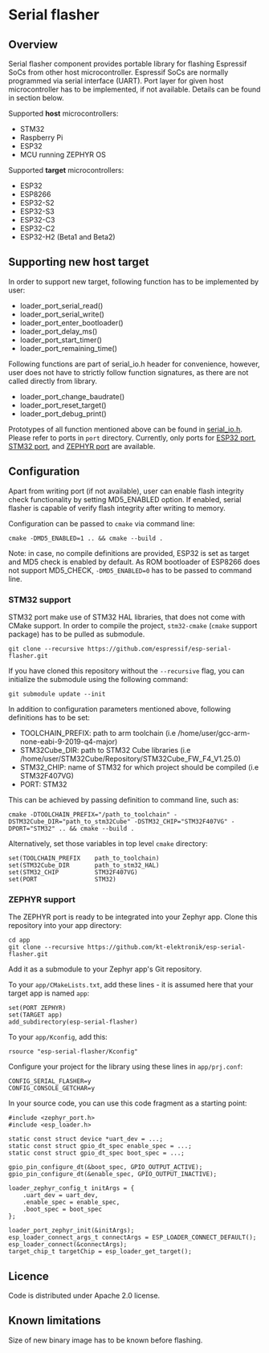 # Serial flasher

## Overview

Serial flasher component provides portable library for flashing Espressif SoCs from other host microcontroller. Espressif SoCs are normally programmed via serial interface (UART). Port layer for given host microcontroller has to be implemented, if not available. Details can be found in section below.

Supported **host** microcontrollers:

- STM32
- Raspberry Pi
- ESP32
- MCU running ZEPHYR OS

Supported **target** microcontrollers:

- ESP32
- ESP8266
- ESP32-S2
- ESP32-S3
- ESP32-C3
- ESP32-C2
- ESP32-H2 (Beta1 and Beta2)

## Supporting new host target

In order to support new target, following function has to be implemented by user:

- loader_port_serial_read()
- loader_port_serial_write()
- loader_port_enter_bootloader()
- loader_port_delay_ms()
- loader_port_start_timer()
- loader_port_remaining_time()

Following functions are part of serial_io.h header for convenience, however, user does not have to strictly follow function signatures, as there are not called directly from library.

- loader_port_change_baudrate()
- loader_port_reset_target()
- loader_port_debug_print()

Prototypes of all function mentioned above can be found in [serial_io.h](include/serial_io.h).
Please refer to ports in `port` directory. Currently, only ports for [ESP32 port](port/esp32_port.c), [STM32 port](port/stm32_port.c), and [ZEPHYR port](port/zephyr_port.c) are available.

## Configuration

Apart from writing port (if not available), user can enable flash integrity check functionality by setting MD5_ENABLED option. If enabled, serial flasher is capable of verify flash integrity after writing to memory.

Configuration can be passed to `cmake` via command line:

```
cmake -DMD5_ENABLED=1 .. && cmake --build .
```

Note: in case, no compile definitions are provided, ESP32 is set as target and MD5 check is enabled by default. As ROM bootloader of ESP8266 does not support MD5_CHECK, `-DMD5_ENABLED=0` has to be passed to command line.

### STM32 support

STM32 port make use of STM32 HAL libraries, that does not come with CMake support. In order to compile the project, `stm32-cmake` (`cmake` support package) has to be pulled as submodule.

```
git clone --recursive https://github.com/espressif/esp-serial-flasher.git
```

If you have cloned this repository without the `--recursive` flag, you can initialize the submodule using the following command:

```
git submodule update --init
```

In addition to configuration parameters mentioned above, following definitions has to be set:

- TOOLCHAIN_PREFIX: path to arm toolchain (i.e /home/user/gcc-arm-none-eabi-9-2019-q4-major)
- STM32Cube_DIR: path to STM32 Cube libraries (i.e /home/user/STM32Cube/Repository/STM32Cube_FW_F4_V1.25.0)
- STM32_CHIP: name of STM32 for which project should be compiled (i.e STM32F407VG)
- PORT: STM32

This can be achieved by passing definition to command line, such as:

```
cmake -DTOOLCHAIN_PREFIX="/path_to_toolchain" -DSTM32Cube_DIR="path_to_stm32Cube" -DSTM32_CHIP="STM32F407VG" -DPORT="STM32" .. && cmake --build .
```

Alternatively, set those variables in top level `cmake` directory:

```
set(TOOLCHAIN_PREFIX    path_to_toolchain)
set(STM32Cube_DIR       path_to_stm32_HAL)
set(STM32_CHIP          STM32F407VG)
set(PORT                STM32)
```

### ZEPHYR support

The ZEPHYR port is ready to be integrated into your Zephyr app. Clone this repository into your app directory:

```
cd app
git clone --recursive https://github.com/kt-elektronik/esp-serial-flasher.git
```

Add it as a submodule to your Zephyr app's Git repository.

To your `app/CMakeLists.txt`, add these lines - it is assumed here that your target app is named `app`:

```
set(PORT ZEPHYR)
set(TARGET app)
add_subdirectory(esp-serial-flasher)
```

To your `app/Kconfig`, add this:

```
rsource "esp-serial-flasher/Kconfig"
```

Configure your project for the library using these lines in `app/prj.conf`:

```
CONFIG_SERIAL_FLASHER=y
CONFIG_CONSOLE_GETCHAR=y
```

In your source code, you can use this code fragment as a starting point:

```
#include <zephyr_port.h>
#include <esp_loader.h>

static const struct device *uart_dev = ...;
static const struct gpio_dt_spec enable_spec = ...;
static const struct gpio_dt_spec boot_spec = ...;

gpio_pin_configure_dt(&boot_spec, GPIO_OUTPUT_ACTIVE);
gpio_pin_configure_dt(&enable_spec, GPIO_OUTPUT_INACTIVE);

loader_zephyr_config_t initArgs = {
    .uart_dev = uart_dev,
    .enable_spec = enable_spec,
    .boot_spec = boot_spec
};

loader_port_zephyr_init(&initArgs);
esp_loader_connect_args_t connectArgs = ESP_LOADER_CONNECT_DEFAULT();
esp_loader_connect(&connectArgs);
target_chip_t targetChip = esp_loader_get_target();
```

## Licence

Code is distributed under Apache 2.0 license.

## Known limitations

Size of new binary image has to be known before flashing.
